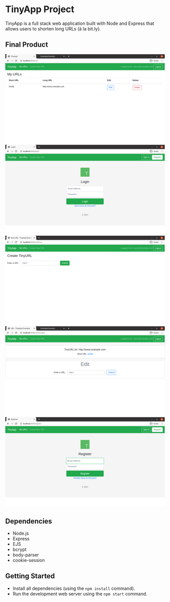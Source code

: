 # TinyApp Project

TinyApp is a full stack web application built with Node and Express that allows users to shorten long URLs (à la bit.ly).

## Final Product

!["screenshot of the urls page"](https://github.com/Borrisson/tinyapp/blob/master/screenshots/main_page.png)
!["screenshot of the login page"](https://github.com/Borrisson/tinyapp/blob/master/screenshots/login_page.png)
!["screenshot of the new url page"](https://github.com/Borrisson/tinyapp/blob/master/screenshots/new_url_page.png)
!["screenshot of the edit url page"](https://github.com/Borrisson/tinyapp/blob/master/screenshots/edit_url_page.png)
!["screenshot of the register page"](https://github.com/Borrisson/tinyapp/blob/master/screenshots/register_page.png)

## Dependencies

- Node.js
- Express
- EJS
- bcrypt
- body-parser
- cookie-session

## Getting Started

- Install all dependencies (using the `npm install` command).
- Run the development web server using the `npm start` command.
